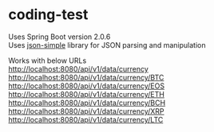 # coding-test

Uses Spring Boot version 2.0.6 <br/>
Uses [json-simple](https://mvnrepository.com/artifact/com.googlecode.json-simple/json-simple) library for JSON parsing and manipulation

Works with below URLs <br />
[http://localhost:8080/api/v1/data/currency](http://localhost:8080/api/v1/data/currency) <br />
[http://localhost:8080/api/v1/data/currency/BTC](http://localhost:8080/api/v1/data/currency/BTC) <br />
[http://localhost:8080/api/v1/data/currency/EOS](http://localhost:8080/api/v1/data/currency/EOS) <br />
[http://localhost:8080/api/v1/data/currency/ETH](http://localhost:8080/api/v1/data/currency/ETH) <br />
[http://localhost:8080/api/v1/data/currency/BCH](http://localhost:8080/api/v1/data/currency/BCH) <br />
[http://localhost:8080/api/v1/data/currency/XRP](http://localhost:8080/api/v1/data/currency/XRP) <br />
[http://localhost:8080/api/v1/data/currency/LTC](http://localhost:8080/api/v1/data/currency/LTC) <br />

